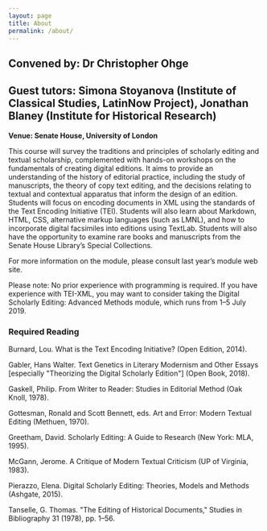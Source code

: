 ```yaml
---
layout: page
title: About
permalink: /about/
---
```


## Convened by: Dr Christopher Ohge

## Guest tutors: Simona Stoyanova (Institute of Classical Studies, LatinNow Project), Jonathan Blaney (Institute for Historical Research)

**Venue: Senate House, University of London**

This course will survey the traditions and principles of scholarly editing and textual scholarship, complemented with hands-on workshops on the fundamentals of creating digital editions. It aims to provide an understanding of the history of editorial practice, including the study of manuscripts, the theory of copy text editing, and the decisions relating to textual and contextual apparatus that inform the design of an edition. Students will focus on encoding documents in XML using the standards of the Text Encoding Initiative (TEI). Students will also learn about Markdown, HTML, CSS, alternative markup languages (such as LMNL), and how to incorporate digital facsimiles into editions using TextLab. Students will also have the opportunity to examine rare books and manuscripts from the Senate House Library’s Special Collections.

For more information on the module, please consult last year’s module web site.

Please note: No prior experience with programming is required. If you have experience with TEI-XML, you may want to consider taking the Digital Scholarly Editing: Advanced Methods module, which runs from 1–5 July 2019.

### Required Reading
Burnard, Lou. What is the Text Encoding Initiative? (Open Edition, 2014).

Gabler, Hans Walter. Text Genetics in Literary Modernism and Other Essays [especially "Theorizing the Digital Scholarly Edition"] (Open Book, 2018).

Gaskell, Philip. From Writer to Reader: Studies in Editorial Method (Oak Knoll, 1978).

Gottesman, Ronald and Scott Bennett, eds. Art and Error: Modern Textual Editing (Methuen, 1970).

Greetham, David. Scholarly Editing: A Guide to Research (New York: MLA, 1995).

McGann, Jerome. A Critique of Modern Textual Criticism (UP of Virginia, 1983).

Pierazzo, Elena. Digital Scholarly Editing: Theories, Models and Methods  (Ashgate, 2015).

Tanselle, G. Thomas. "The Editing of Historical Documents," Studies in Bibliography 31 (1978), pp. 1–56.
